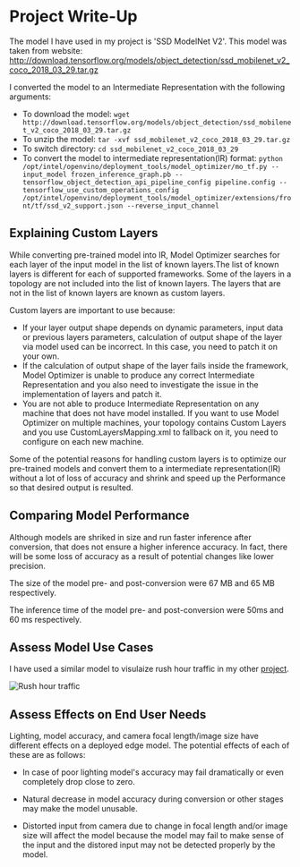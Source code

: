 # Project Write-Up

The model I have used in my project is 'SSD ModelNet V2'. This model was taken from website:
http://download.tensorflow.org/models/object_detection/ssd_mobilenet_v2_coco_2018_03_29.tar.gz

I converted the model to an Intermediate Representation with the following arguments:
* To download the model: 
```wget http://download.tensorflow.org/models/object_detection/ssd_mobilenet_v2_coco_2018_03_29.tar.gz```
* To unzip the model: 
```tar -xvf ssd_mobilenet_v2_coco_2018_03_29.tar.gz```
* To switch directory: 
```cd ssd_mobilenet_v2_coco_2018_03_29```
* To convert the model to intermediate representation(IR) format:
```python /opt/intel/openvino/deployment_tools/model_optimizer/mo_tf.py --input_model frozen_inference_graph.pb --tensorflow_object_detection_api_pipeline_config pipeline.config --tensorflow_use_custom_operations_config /opt/intel/openvino/deployment_tools/model_optimizer/extensions/front/tf/ssd_v2_support.json --reverse_input_channel```


## Explaining Custom Layers

While converting pre-trained model into IR, Model Optimizer searches for each layer of the input model in the list of known layers.The list of known layers is different for each of supported frameworks. Some of the layers in a topology are not included into the list of known layers. The layers that are not in the list of known layers are known as custom layers.

Custom layers are important to use because:
* If your layer output shape depends on dynamic parameters, input data or previous layers parameters, calculation of output shape of the layer via model used can be incorrect. In this case, you need to patch it on your own.
* If the calculation of output shape of the layer fails inside the framework, Model Optimizer is unable to produce any correct Intermediate Representation and you also need to investigate the issue in the implementation of layers and patch it.
* You are not able to produce Intermediate Representation on any machine that does not have model installed. If you want to use Model Optimizer on multiple machines, your topology contains Custom Layers and you use CustomLayersMapping.xml to fallback on it, you need to configure on each new machine.

Some of the potential reasons for handling custom layers is to optimize our pre-trained models and convert them to a intermediate representation(IR) without a lot of loss of accuracy and shrink and speed up the Performance so that desired output is resulted.

## Comparing Model Performance

Although models are shriked in size and run faster inference  after conversion, that does not ensure a higher inference accuracy. In fact, there will be some loss of accuracy as a result of potential changes like lower precision. 

The size of the model pre- and post-conversion were 67 MB and 65 MB respectively.

The inference time of the model pre- and post-conversion were 50ms and 60 ms respectively.

## Assess Model Use Cases

I have used a similar model to visulaize rush hour traffic in my other [project](https://github.com/ahmedhasandrlnd/rush_hour_traffic_visualization).

![Rush hour traffic](rush7.gif)

## Assess Effects on End User Needs

Lighting, model accuracy, and camera focal length/image size have different effects on a deployed edge model. The potential effects of each of these are as follows:

* In case of poor lighting model's accuracy may fail dramatically or even completely drop close to zero.

* Natural decrease in model accuracy during conversion or other stages may make the model unusable.

* Distorted input from camera due to change in focal length and/or image size will affect the model because the model may fail to make sense of the input and the distored input may not be detected properly by the model. 

